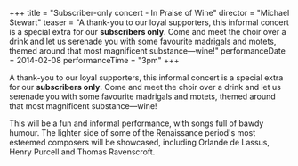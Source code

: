 +++
title = "Subscriber-only concert - In Praise of Wine"
director = "Michael Stewart"
teaser = "A thank-you to our loyal supporters, this informal concert is a special extra for our **subscribers only**. Come and meet the choir over a drink and let us serenade you with some favourite madrigals and motets, themed around that most magnificent substance—wine!"
performanceDate = 2014-02-08
performanceTime = "3pm"
+++

A thank-you to our loyal supporters, this informal concert is a special extra for our **subscribers only**. Come and meet the choir over a drink and let us serenade you with some favourite madrigals and motets, themed around that most magnificent substance—wine!


This will be a fun and informal performance, with songs full of bawdy humour. The lighter side of some of the Renaissance period's most esteemed composers will be showcased, including Orlande de Lassus, Henry Purcell and Thomas Ravenscroft.
